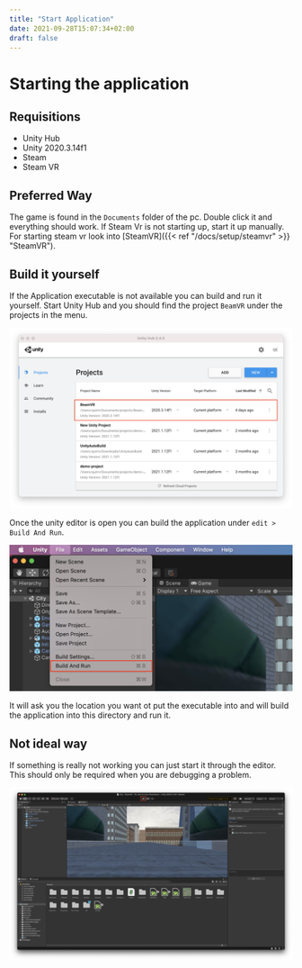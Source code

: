 ```yaml
---
title: "Start Application"
date: 2021-09-28T15:07:34+02:00
draft: false
---
```


# Starting the application

## Requisitions

- Unity Hub
- Unity 2020.3.14f1
- Steam
- Steam VR

## Preferred Way 

The game is found in the `Documents` folder of the pc. Double click it and everything should work. If Steam Vr is 
not starting up, start it up manually. For starting steam vr look into [SteamVR]({{< ref "/docs/setup/steamvr" >}}
"SteamVR").

## Build it yourself

If the Application executable is not available you can build and run it yourself. Start Unity Hub and you should 
find the project `BeamVR` under the projects in the menu.

![Unity Hub](./images/unity-hub.png)

Once the unity editor is open you can build the application under `edit > Build And Run`.

![Build and Run](./images/build-and-run.png)


It will ask you the location you want ot put the executable into and will build the application into this directory 
and run it.

## Not ideal way

If something is really not working you can just start it through the editor.
This should only be required when you are debugging a problem.

![Build and Run](./images/start-editor.png)
